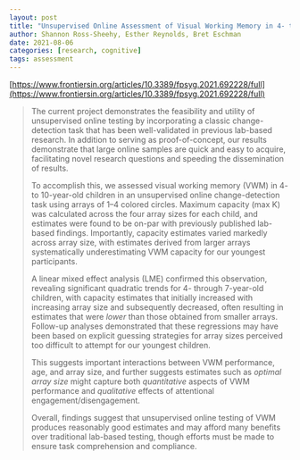 ```yaml
---
layout: post
title: "Unsupervised Online Assessment of Visual Working Memory in 4- to 10-Year-Old Children: Array Size Influences Capacity Estimates and Task Performance"
author: Shannon Ross-Sheehy, Esther Reynolds, Bret Eschman
date: 2021-08-06
categories: [research, cognitive]
tags: assessment
---
```


[https://www.frontiersin.org/articles/10.3389/fpsyg.2021.692228/full](https://www.frontiersin.org/articles/10.3389/fpsyg.2021.692228/full)

> The current project demonstrates the feasibility and utility of unsupervised online testing by incorporating a classic change-detection task that has been well-validated in previous lab-based research. In addition to serving as proof-of-concept, our results demonstrate that large online samples are quick and easy to acquire, facilitating novel research questions and speeding the dissemination of results. 
>
> To accomplish this, we assessed visual working memory (VWM) in 4- to 10-year-old children in an unsupervised online change-detection task using arrays of 1–4 colored circles. Maximum capacity (max K) was calculated across the four array sizes for each child, and estimates were found to be on-par with previously published lab-based findings. Importantly, capacity estimates varied markedly across array size, with estimates derived from larger arrays systematically underestimating VWM capacity for our youngest participants. 
>
> A linear mixed effect analysis (LME) confirmed this observation, revealing significant quadratic trends for 4- through 7-year-old children, with capacity estimates that initially increased with increasing array size and subsequently decreased, often resulting in estimates that were *lower* than those obtained from smaller arrays. Follow-up analyses demonstrated that these regressions may have been based on explicit guessing strategies for array sizes perceived too difficult to attempt for our youngest children. 
>
> This suggests important interactions between VWM performance, age, and array size, and further suggests estimates such as *optimal array size* might capture both *quantitative* aspects of VWM performance and *qualitative* effects of attentional engagement/disengagement. 
>
> Overall, findings suggest that unsupervised online testing of VWM produces reasonably good estimates and may afford many benefits over traditional lab-based testing, though efforts must be made to ensure task comprehension and compliance.
